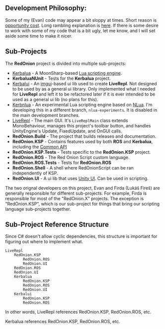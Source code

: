 ## Development Philosophy:
Some of my (Evan) code may appear a bit sloppy at times. Short reason is [opportunity cost](https://en.wikipedia.org/wiki/Opportunity_cost). Long rambling explanation is [here](DevDocs/EvansDevelopmentPhilosophy.md). If there is some desire to work with some of my code that is a bit ugly, let me know, and I will set aside some time to make it nicer.

## Sub-Projects
The **RedOnion** project is divided into multiple sub-projects:
- [Kerbalua](Kerbalua/Development.md) - A MoonSharp-based [Lua scripting engine](Kerbalua/README.md).
- **KerbaluaNUnit** - Tests for the **Kerbalua** project.
- [Kerbalui](Kerbalui/DevReadme.md) - An [imgui](https://docs.unity3d.com/2019.3/Documentation/Manual/GUIScriptingGuide.html)-based ui lib used to create **LiveRepl**. Not designed to be used by as a general ui library. Only implemented what I needed for **LiveRepl** and left it to be refactored later if it is ever intended to be used as a general ui lib (no plans for this).
- [Kerbnlua](Kerbnlua/Kerbnlua/KerbnluaDevNotes.md) - An experimental Lua scripting engine based on [NLua](https://github.com/NLua). I'm developing this in a different branch, `nlua-experiments`. It is disabled in the main development branches.
- [LiveRepl](LiveRepl/DevReadme.md) - The main GUI. It's `LiveReplMain` class extends MonoBehaviour, manages this project's toolbar button, and handles UnityEngine's Update, FixedUpdate, and OnGUI calls.
- **RedOnion.Build** - The project that builds releases and documentation.
- **RedOnion.KSP** - Contains features used by both **ROS** and **Kerbalua**, including the [Common API](RedOnion.KSP/API/Globals.md)
- **RedOnion.KSP.Tests** - Tests specific to the **RedOnion.KSP** project.
- **RedOnion.ROS** - The Red Onion Script custom language.
- **RedOnion.ROS.Tests** - Tests for **RedOnion.ROS**
- **RedOnion.Shell** - A shell where RedOnionScript can be ran independently of KSP.
- **RedOnion.UI** - A ui lib that uses [Unity UI](https://docs.unity3d.com/2019.3/Documentation/Manual/UISystem.html). Can be used in scripting.

The two orignal developers on this project, Evan and Firda (Lukáš Fireš) are generally responsible for different sub-projects. For example, Firda is responsible for most of the "RedOnion.X" projects. The exception is "RedOnion.KSP", which is our sub-project for things that bring our scripting language sub-projects together.


## Sub-Project Reference Structure
Since C# doesn't allow cyclic dependencies, this structure is important for figuring out where to implement what.

```
LiveRepl
    RedOnion.KSP
        RedOnion.ROS
        RedOnion.UI
    RedOnion.ROS
    RedOnion.UI
    Kerbalua
        RedOnion.KSP
        RedOnion.ROS
        RedOnion.UI
    Kerbalui
        RedOnion.KSP
        RedOnion.ROS
```

In other words, LiveRepl references RedOnion.KSP, RedOnion.ROS, etc.

Kerbalua references RedOnion.KSP, RedOnion.ROS, etc.